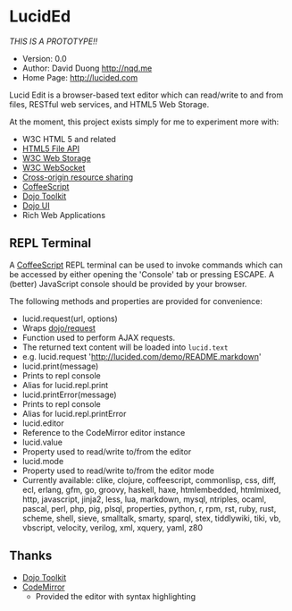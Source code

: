 LucidEd
=======

*THIS IS A PROTOTYPE!!*

* Version: 0.0
* Author: David Duong <http://nqd.me>
* Home Page: <http://lucided.com>

Lucid Edit is a browser-based text editor which can read/write to and from files, RESTful
web services, and HTML5 Web Storage.

At the moment, this project exists simply for me to experiment more with:

* W3C HTML 5 and related
 * [HTML5 File API](http://en.wikipedia.org/wiki/HTML5_File_API)
 * [W3C Web Storage](http://en.wikipedia.org/wiki/Web_storage)
 * [W3C WebSocket](http://en.wikipedia.org/wiki/WebSocket)
* [Cross-origin resource sharing](http://en.wikipedia.org/wiki/Cross-origin_resource_sharing)
* [CoffeeScript](http://coffeescript.org)
* [Dojo Toolkit](http://dojotoolkit.org/)
 * [Dojo UI](http://dojotoolkit.org/widgets/)
* Rich Web Applications

REPL Terminal
-------------

A [CoffeeScript](http://coffeescript.org/) REPL terminal can be used to invoke commands
which can be accessed by either opening the 'Console' tab or pressing ESCAPE. A
(better) JavaScript console should be provided by your browser.

The following methods and properties are provided for convenience:

* lucid.request(url, options)
 * Wraps [dojo/request](http://dojotoolkit.org/reference-guide/1.8/dojo/request.html)
 * Function used to perform AJAX requests.
 * The returned text content will be loaded into `lucid.text`
 * e.g. lucid.request 'http://lucided.com/demo/README.markdown'
* lucid.print(message)
 * Prints to repl console
 * Alias for lucid.repl.print
* lucid.printError(message)
 * Prints to repl console
 * Alias for lucid.repl.printError
* lucid.editor
 * Reference to the CodeMirror editor instance
* lucid.value
 * Property used to read/write to/from the editor
* lucid.mode
 * Property used to read/write to/from the editor mode
 * Currently available:
clike, clojure, coffeescript, commonlisp, css, diff, ecl, erlang,
gfm, go, groovy, haskell, haxe, htmlembedded, htmlmixed, http, javascript, jinja2, less,
lua, markdown, mysql, ntriples, ocaml, pascal, perl, php, pig, plsql, properties, python,
r, rpm, rst, ruby, rust, scheme, shell, sieve, smalltalk, smarty, sparql, stex,
tiddlywiki, tiki, vb, vbscript, velocity, verilog, xml, xquery, yaml, z80

Thanks
------

* [Dojo Toolkit](http://dojotoolkit.org/)
* [CodeMirror](http://codemirror.net/)
  * Provided the editor with syntax highlighting


